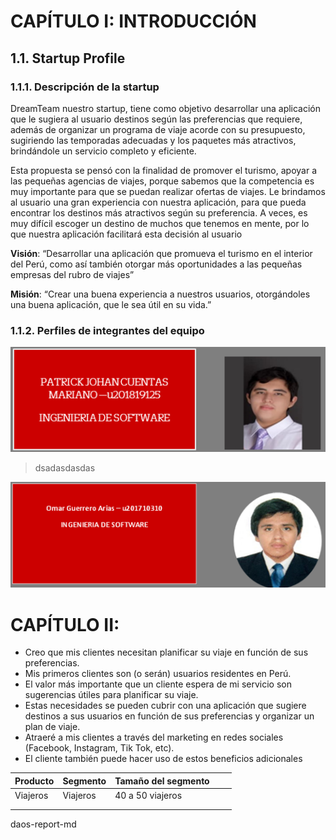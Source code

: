 # CAPÍTULO I: INTRODUCCIÓN

## 1.1.	Startup Profile

### 1.1.1. Descripción de la startup

DreamTeam nuestro startup, tiene como objetivo desarrollar una aplicación que le sugiera al usuario destinos según las preferencias que requiere, además de organizar un programa de viaje acorde con su presupuesto, sugiriendo las temporadas adecuadas y los paquetes más atractivos, brindándole un servicio completo y eficiente.

Esta propuesta se pensó con la finalidad de promover el turismo, apoyar a las pequeñas agencias de viajes, porque sabemos que la competencia es muy importante para que se puedan realizar ofertas de viajes. Le brindamos al usuario una gran experiencia con nuestra aplicación, para que pueda encontrar los destinos más atractivos según su preferencia. A veces, es muy difícil escoger un destino de muchos que tenemos en mente, por lo que nuestra aplicación facilitará esta decisión al usuario

**Visión**: “Desarrollar una aplicación que promueva el turismo en el interior del Perú, como así también otorgar más oportunidades a las pequeñas empresas del rubro de viajes”

**Misión**: “Crear una buena experiencia a nuestros usuarios, otorgándoles una buena aplicación, que le sea útil en su vida.”

### 1.1.2.	Perfiles de integrantes del equipo 

![img_1.png](img_1.png)
> dsadasdasdas


![img_2.png](img_2.png)

# CAPÍTULO II: 

- Creo que mis clientes necesitan planificar su viaje en función de sus preferencias.
- Mis primeros clientes son (o serán) usuarios residentes en Perú.
- El valor más importante que un cliente espera de mi servicio son sugerencias útiles para planificar su viaje.
- Estas necesidades se pueden cubrir con una aplicación que sugiere destinos a sus usuarios en función de sus preferencias y organizar un plan de viaje.
- Atraeré a mis clientes a través del marketing en redes sociales (Facebook, Instagram, Tik Tok, etc).
- El cliente también puede hacer uso de estos beneficios adicionales

| Producto | Segmento | Tamaño del segmento |   |   |
|----------|----------|---------------------|---|---|
| Viajeros | Viajeros | 40 a 50 viajeros    |   |   |
|          |          |                     |   |   |
|          |          |                     |   |   |

daos-report-md
